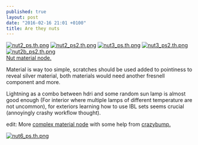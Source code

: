 ```yaml
---
published: true
layout: post
date: "2016-02-16 21:01 +0100"
title: Are they nuts
---
```



[![nut2_ps.th.png](https://cdn.scrot.moe/images/2016/02/16/nut2_ps.th.png)](https://cdn.scrot.moe/images/2016/02/16/nut2_ps.png)
[![nut2_ps2.th.png](https://cdn.scrot.moe/images/2016/02/16/nut2_ps2.th.png)](https://cdn.scrot.moe/images/2016/02/16/nut2_ps2.png)
[![nut3_ps.th.png](https://cdn.scrot.moe/images/2016/02/16/nut3_ps.th.png)](https://cdn.scrot.moe/images/2016/02/16/nut3_ps.png)
[![nut3_ps2.th.png](https://cdn.scrot.moe/images/2016/02/16/nut3_ps2.th.png)](https://cdn.scrot.moe/images/2016/02/16/nut3_ps2.png)
[![nut2b_ps2.th.png](https://cdn.scrot.moe/images/2016/02/23/nut2b_ps2.th.png)](https://cdn.scrot.moe/images/2016/02/23/nut2b_ps2.png)  
[Nut material node.]({{site.baseurl}}/media/nutMaterial.png)

Material is way too simple, scratches should be used added to pointiness to reveal silver material, both materials would need another fresnell component and more.

Lightning as a combo between hdri and some random sun lamp is almost good enough (For interior where multiple lamps of different temperature are not uncommon), for exteriors learning how to use IBL sets seems crucial (annoyingly crashy workflow thought).

edit: More [complex material node]({{site.baseurl}}/media/crazyBump_materialNode.png) with some help from [crazybump.](http://www.crazybump.com/)

[![nut6_ps.th.png](https://cdn.scrot.moe/images/2016/02/19/nut6_ps.th.png)](https://cdn.scrot.moe/images/2016/02/19/nut6_ps.png)
